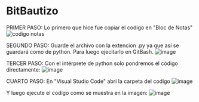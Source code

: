 # BitBautizo
PRIMER PASO:
Lo primero que hice fue copiar el codigo en "Bloc de Notas"
![codigo notas](https://github.com/LauraDa999/prueba2.py/assets/141860731/5f8daaa7-6daf-4632-ac6d-5f6a6d38ee49)

SEGUNDO PASO: Guarde el archivo con la extencion .py ya que así se guardará como de python. 
Para luego ejecitarlo en GitBash.
![image](https://github.com/LauraDa999/prueba2.py/assets/141860731/004d7a74-bcdb-44ee-a2fd-1556e4414727)

TERCER PASO:  Con el intérprete de python solo pondremos el código directamente:
![image](https://github.com/LauraDa999/prueba2.py/assets/141860731/f7d80605-9fa8-4687-a6dc-0e68e2cfdc2c)

CUARTO PASO: En "Visual Studio Code" abri la carpeta del codigo
![image](https://github.com/LauraDa999/prueba2.py/assets/141860731/56b9c1d0-f95a-42c5-8bca-5e84d3269275)

Y luego ejecute el codigo como se muestra en la imagen:
![image](https://github.com/LauraDa999/prueba2.py/assets/141860731/3acc8ac8-6d50-411a-9ce0-a6d2b608f171)
